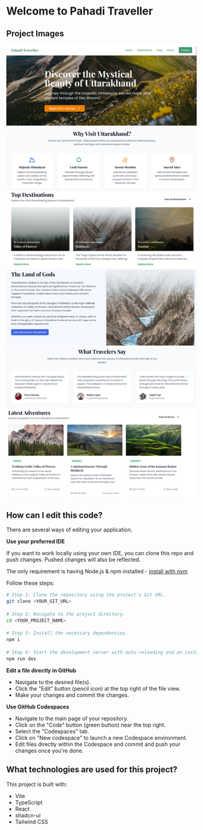 # Welcome to Pahadi Traveller

## Project Images

![alt text](public/image.png)
![alt text](public/image-1.png)
![alt text](public/image-2.png)
![alt text](public/image-3.png)
![alt text](public/image-4.png)
![alt text](public/image-5.png)


## How can I edit this code?

There are several ways of editing your application.

**Use your preferred IDE**

If you want to work locally using your own IDE, you can clone this repo and push changes. Pushed changes will also be reflected.

The only requirement is having Node.js & npm installed - [install with nvm](https://github.com/nvm-sh/nvm#installing-and-updating)

Follow these steps:

```sh
# Step 1: Clone the repository using the project's Git URL.
git clone <YOUR_GIT_URL>

# Step 2: Navigate to the project directory.
cd <YOUR_PROJECT_NAME>

# Step 3: Install the necessary dependencies.
npm i

# Step 4: Start the development server with auto-reloading and an instant preview.
npm run dev
```

**Edit a file directly in GitHub**

- Navigate to the desired file(s).
- Click the "Edit" button (pencil icon) at the top right of the file view.
- Make your changes and commit the changes.

**Use GitHub Codespaces**

- Navigate to the main page of your repository.
- Click on the "Code" button (green button) near the top right.
- Select the "Codespaces" tab.
- Click on "New codespace" to launch a new Codespace environment.
- Edit files directly within the Codespace and commit and push your changes once you're done.

## What technologies are used for this project?

This project is built with:

- Vite
- TypeScript
- React
- shadcn-ui
- Tailwind CSS


